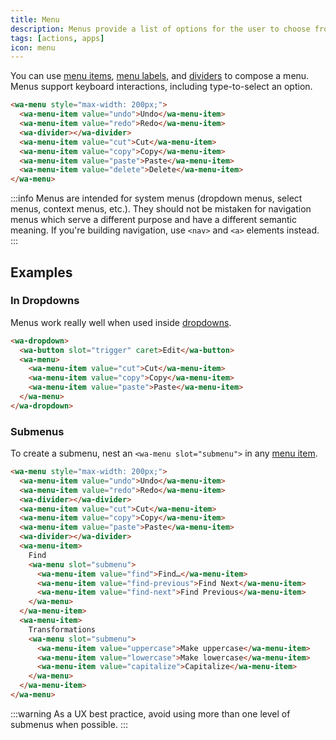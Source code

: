```yaml
---
title: Menu
description: Menus provide a list of options for the user to choose from.
tags: [actions, apps]
icon: menu
---
```


You can use [menu items](/docs/components/menu-item), [menu labels](/docs/components/menu-label), and [dividers](/docs/components/divider) to compose a menu. Menus support keyboard interactions, including type-to-select an option.

```html {.example}
<wa-menu style="max-width: 200px;">
  <wa-menu-item value="undo">Undo</wa-menu-item>
  <wa-menu-item value="redo">Redo</wa-menu-item>
  <wa-divider></wa-divider>
  <wa-menu-item value="cut">Cut</wa-menu-item>
  <wa-menu-item value="copy">Copy</wa-menu-item>
  <wa-menu-item value="paste">Paste</wa-menu-item>
  <wa-menu-item value="delete">Delete</wa-menu-item>
</wa-menu>
```

:::info
Menus are intended for system menus (dropdown menus, select menus, context menus, etc.). They should not be mistaken for navigation menus which serve a different purpose and have a different semantic meaning. If you're building navigation, use `<nav>` and `<a>` elements instead.
:::

## Examples

### In Dropdowns

Menus work really well when used inside [dropdowns](/docs/components/dropdown).

```html {.example}
<wa-dropdown>
  <wa-button slot="trigger" caret>Edit</wa-button>
  <wa-menu>
    <wa-menu-item value="cut">Cut</wa-menu-item>
    <wa-menu-item value="copy">Copy</wa-menu-item>
    <wa-menu-item value="paste">Paste</wa-menu-item>
  </wa-menu>
</wa-dropdown>
```

### Submenus

To create a submenu, nest an `<wa-menu slot="submenu">` in any [menu item](/docs/components/menu-item).

```html {.example}
<wa-menu style="max-width: 200px;">
  <wa-menu-item value="undo">Undo</wa-menu-item>
  <wa-menu-item value="redo">Redo</wa-menu-item>
  <wa-divider></wa-divider>
  <wa-menu-item value="cut">Cut</wa-menu-item>
  <wa-menu-item value="copy">Copy</wa-menu-item>
  <wa-menu-item value="paste">Paste</wa-menu-item>
  <wa-divider></wa-divider>
  <wa-menu-item>
    Find
    <wa-menu slot="submenu">
      <wa-menu-item value="find">Find…</wa-menu-item>
      <wa-menu-item value="find-previous">Find Next</wa-menu-item>
      <wa-menu-item value="find-next">Find Previous</wa-menu-item>
    </wa-menu>
  </wa-menu-item>
  <wa-menu-item>
    Transformations
    <wa-menu slot="submenu">
      <wa-menu-item value="uppercase">Make uppercase</wa-menu-item>
      <wa-menu-item value="lowercase">Make lowercase</wa-menu-item>
      <wa-menu-item value="capitalize">Capitalize</wa-menu-item>
    </wa-menu>
  </wa-menu-item>
</wa-menu>
```

:::warning
As a UX best practice, avoid using more than one level of submenus when possible.
:::
